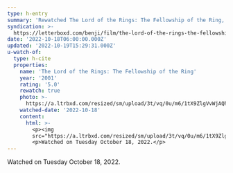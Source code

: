 ```yaml
---
type: h-entry
summary: 'Rewatched The Lord of the Rings: The Fellowship of the Ring, 2001 - ★★★★★'
syndication: >-
  https://letterboxd.com/benji/film/the-lord-of-the-rings-the-fellowship-of-the-ring/3/
date: '2022-10-18T06:00:00.000Z'
updated: '2022-10-19T15:29:31.000Z'
u-watch-of:
  type: h-cite
  properties:
    name: 'The Lord of the Rings: The Fellowship of the Ring'
    year: '2001'
    rating: '5.0'
    rewatch: true
    photo: >-
      https://a.ltrbxd.com/resized/sm/upload/3t/vq/0u/m6/1tX9ZlgVvWjAQhMs1vAfsYpi7VK-0-600-0-900-crop.jpg?v=30bbb824e1
    watched-date: '2022-10-18'
    content:
      html: >-
        <p><img
        src="https://a.ltrbxd.com/resized/sm/upload/3t/vq/0u/m6/1tX9ZlgVvWjAQhMs1vAfsYpi7VK-0-600-0-900-crop.jpg?v=30bbb824e1"/></p>
        <p>Watched on Tuesday October 18, 2022.</p>
---
```

Watched on Tuesday October 18, 2022.
